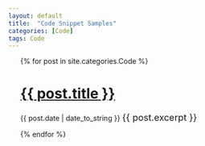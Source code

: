 ```yaml
---
layout: default
title:  "Code Snippet Samples"
categories: [Code]
tags: Code
---
```


<ul>
  {% for post in site.categories.Code %}
    <h1><a href="{{ post.url }}">{{ post.title }}</a></h1>
    <span>{{ post.date | date_to_string }}</span>
     <span style="font-size: 1.3em"> {{ post.excerpt }}</span>
    
  {% endfor %}
</ul>

